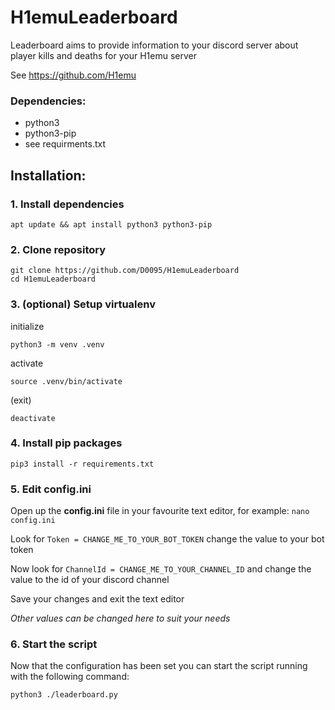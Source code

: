 # H1emuLeaderboard

Leaderboard aims to provide information to your discord server about player kills and deaths for your H1emu server


See https://github.com/H1emu

### Dependencies:
 - python3
 - python3-pip
 - see requirments.txt
 

## Installation:

### 1. Install dependencies

```
apt update && apt install python3 python3-pip
```

### 2. Clone repository

```
git clone https://github.com/D0095/H1emuLeaderboard
cd H1emuLeaderboard
```

### 3. (optional) Setup virtualenv

initialize
```
python3 -m venv .venv
```

activate
```
source .venv/bin/activate
```

(exit)
```
deactivate
```

### 4. Install pip packages

```
pip3 install -r requirements.txt
```

### 5. Edit config.ini

Open up the **config.ini** file in your favourite text editor, for example: `nano config.ini`

Look for `Token = CHANGE_ME_TO_YOUR_BOT_TOKEN` change the value to your bot token

Now look for `ChannelId = CHANGE_ME_TO_YOUR_CHANNEL_ID` and change the value to the id of your discord channel

Save your changes and exit the text editor

*Other values can be changed here to suit your needs*

### 6. Start the script

Now that the configuration has been set you can start the script running with the following command:
```
python3 ./leaderboard.py
```
